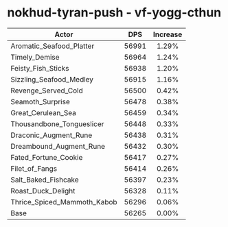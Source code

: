 # nokhud-tyran-push - vf-yogg-cthun
| Actor | DPS | Increase |
|---|:---:|:---:|
|Aromatic_Seafood_Platter|56991|1.29%|
|Timely_Demise|56964|1.24%|
|Feisty_Fish_Sticks|56938|1.20%|
|Sizzling_Seafood_Medley|56915|1.16%|
|Revenge_Served_Cold|56500|0.42%|
|Seamoth_Surprise|56478|0.38%|
|Great_Cerulean_Sea|56459|0.34%|
|Thousandbone_Tongueslicer|56448|0.33%|
|Draconic_Augment_Rune|56438|0.31%|
|Dreambound_Augment_Rune|56432|0.30%|
|Fated_Fortune_Cookie|56417|0.27%|
|Filet_of_Fangs|56414|0.26%|
|Salt_Baked_Fishcake|56397|0.23%|
|Roast_Duck_Delight|56328|0.11%|
|Thrice_Spiced_Mammoth_Kabob|56296|0.06%|
|Base|56265|0.00%|
